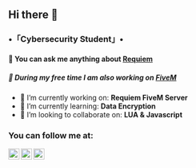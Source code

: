 ## Hi there 👋

### •「Cybersecurity Student」•

#### 💬 You can ask me anything about [Requiem](https://discord.com/invite/Requiem)
##### 🔭 During my free time I am also working on [FiveM](https://fivem.net)

- 🔭 I’m currently working on: <b>Requiem FiveM Server </b>
- 🌱 I’m currently learning: <b>Data Encryption </b>
- 👯 I’m looking to collaborate on: <b>LUA & Javascript </b>

### You can follow me at:
[<img align="left" alt="youtube | YouTube" width="22px" src="https://cdn.jsdelivr.net/npm/simple-icons@v3/icons/youtube.svg" />](https://www.youtube.com/channel/UCczJwRSXgM9goCTjapUJLTQ/)
[<img align="left" alt="twitter | Twitter" width="22px" src="https://cdn.jsdelivr.net/npm/simple-icons@v3/icons/twitter.svg" />](https://twitter.com/shermanredux/)
[<img align="left" alt="twitch | Twitch" width="22px" src="https://cdn.jsdelivr.net/npm/simple-icons@v3/icons/twitch.svg" />](https://twitter.com/shermanredux/)

